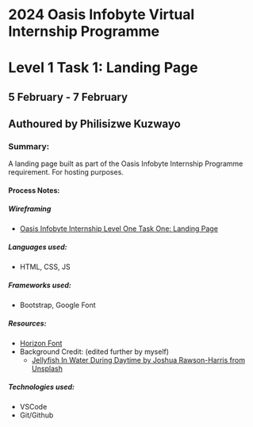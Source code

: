 # 2024 Oasis Infobyte Virtual Internship Programme
# Level 1 Task 1: Landing Page
## 5 February - 7 February
## Authoured by Philisizwe Kuzwayo
### Summary:
A landing page built as part of the Oasis Infobyte Internship Programme requirement. For hosting purposes.

#### Process Notes:
##### Wireframing
- [Oasis Infobyte Internship Level One Task One: Landing Page](https://philisizwekuzwayo569268.invisionapp.com/freehand/Oasis-Infobyte-Landing-Page-1KXoY8eu4)

##### Languages used:
- HTML, CSS, JS
##### Frameworks used:
- Bootstrap, Google Font
##### Resources:
- [Horizon Font](https://dafontfile.net/horizon-font-free-download.html)
- Background Credit: (edited further by myself)
    - [Jellyfish In Water During Daytime by Joshua Rawson-Harris from Unsplash](https://unsplash.com/photos/white-jellyfish-in-water-during-daytime-7PMH-V2Lpew)
##### Technologies used:
- VSCode
- Git/Github

